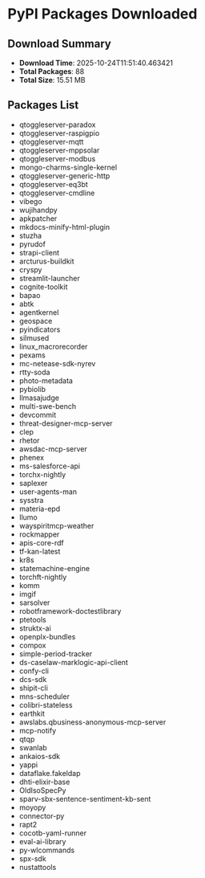 # PyPI Packages Downloaded

## Download Summary
- **Download Time**: 2025-10-24T11:51:40.463421
- **Total Packages**: 88
- **Total Size**: 15.51 MB

## Packages List
- qtoggleserver-paradox
- qtoggleserver-raspigpio
- qtoggleserver-mqtt
- qtoggleserver-mppsolar
- qtoggleserver-modbus
- mongo-charms-single-kernel
- qtoggleserver-generic-http
- qtoggleserver-eq3bt
- qtoggleserver-cmdline
- vibego
- wujihandpy
- apkpatcher
- mkdocs-minify-html-plugin
- stuzha
- pyrudof
- strapi-client
- arcturus-buildkit
- cryspy
- streamlit-launcher
- cognite-toolkit
- bapao
- abtk
- agentkernel
- geospace
- pyindicators
- silmused
- linux_macrorecorder
- pexams
- mc-netease-sdk-nyrev
- rtty-soda
- photo-metadata
- pybiolib
- llmasajudge
- multi-swe-bench
- devcommit
- threat-designer-mcp-server
- clep
- rhetor
- awsdac-mcp-server
- phenex
- ms-salesforce-api
- torchx-nightly
- saplexer
- user-agents-man
- sysstra
- materia-epd
- llumo
- wayspiritmcp-weather
- rockmapper
- apis-core-rdf
- tf-kan-latest
- kr8s
- statemachine-engine
- torchft-nightly
- komm
- imgif
- sarsolver
- robotframework-doctestlibrary
- ptetools
- struktx-ai
- openplx-bundles
- compox
- simple-period-tracker
- ds-caselaw-marklogic-api-client
- confy-cli
- dcs-sdk
- shipit-cli
- mns-scheduler
- colibri-stateless
- earthkit
- awslabs.qbusiness-anonymous-mcp-server
- mcp-notify
- qtqp
- swanlab
- ankaios-sdk
- yappi
- dataflake.fakeldap
- dhti-elixir-base
- OldIsoSpecPy
- sparv-sbx-sentence-sentiment-kb-sent
- moyopy
- connector-py
- rapt2
- cocotb-yaml-runner
- eval-ai-library
- py-wlcommands
- spx-sdk
- nustattools
